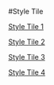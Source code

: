 #Style Tile


[Style Tile 1](styletile.png)

[Style Tile 2](styletile2.png)

[Style Tile 3](styletile3.png)

[Style Tile 4](styletile4.png)

